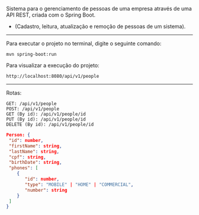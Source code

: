 Sistema para o gerenciamento de pessoas de uma empresa através de uma API REST, criada com o Spring Boot.

- (Cadastro, leitura, atualização e remoção de pessoas de um sistema).

---
Para executar o projeto no terminal, digite o seguinte comando:

```shell script
mvn spring-boot:run 
```

 Para visualizar a execução do projeto:

```
http://localhost:8080/api/v1/people
```

---
Rotas:
```
GET: /api/v1/people
POST: /api/v1/people
GET (By id): /api/v1/people/id
PUT (By id): /api/v1/people/id
DELETE (By id): /api/v1/people/id
```

```JSON
Person: {
 "id": number,
 "firstName": string,
 "lastName": string,
 "cpf": string,
 "birthDate": string,
 "phones": [
    {
       "id": number,
       "type": "MOBILE" | "HOME" | "COMMERCIAL",
       "number": string
    }
 ]
}
```
